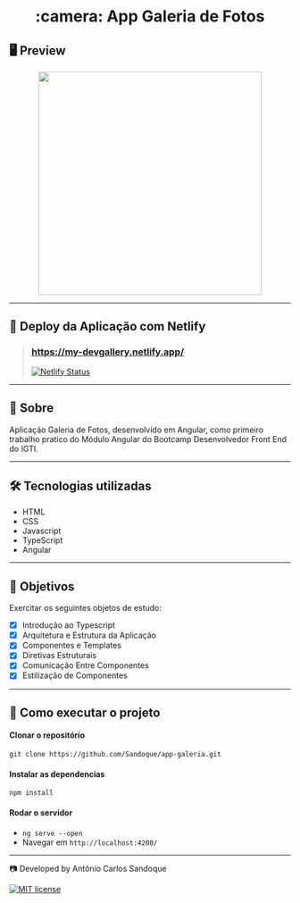 <h1 align = "center"> :camera: App Galeria de Fotos</h1>

## 🖥 Preview

<p align = "center">
  <img src = "https://user-images.githubusercontent.com/65127683/95343293-bc274300-088e-11eb-87cb-042f3e88df78.jpg"
 width = "400">
</p>

---

## :dash: Deploy da Aplicação com Netlify

>  ### https://my-devgallery.netlify.app/ <br />
> [![Netlify Status](https://api.netlify.com/api/v1/badges/6fc4bb0b-9d36-477c-b041-c11f988eaa09/deploy-status)](https://app.netlify.com/sites/my-devgallery/deploys)

---

## 📖 Sobre

<p>Aplicação Galeria de Fotos, desenvolvido em Angular, como primeiro trabalho pratico do Módulo Angular do Bootcamp Desenvolvedor Front End do IGTI.</p>

---

## 🛠 Tecnologias utilizadas

- HTML
- CSS
- Javascript
- TypeScript
- Angular

---

## :pushpin: Objetivos

Exercitar os seguintes objetos de estudo:

- [x] Introdução ao Typescript<br />
- [x] Arquitetura e Estrutura da Aplicação<br />
- [x] Componentes e Templates<br />
- [x] Diretivas Estruturais<br />
- [x] Comunicação Entre Componentes<br />
- [x] Estilização de Componentes<br />

---

## :rocket: Como executar o projeto

#### Clonar o repositório

`git clone https://github.com/Sandoque/app-galeria.git`

#### Instalar as dependencias

`npm install`

#### Rodar o servidor

- `ng serve --open`
- Navegar em `http://localhost:4200/`

---

:camera: Developed by Antônio Carlos Sandoque

[![MIT license](https://img.shields.io/badge/License-MIT-blue.svg)](https://lbesson.mit-license.org/)
